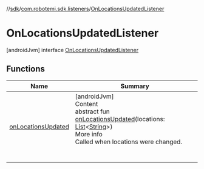 //[sdk](../../../index.md)/[com.robotemi.sdk.listeners](../index.md)/[OnLocationsUpdatedListener](index.md)



# OnLocationsUpdatedListener  
 [androidJvm] interface [OnLocationsUpdatedListener](index.md)   


## Functions  
  
|  Name |  Summary | 
|---|---|
| <a name="com.robotemi.sdk.listeners/OnLocationsUpdatedListener/onLocationsUpdated/#kotlin.collections.List[kotlin.String]/PointingToDeclaration/"></a>[onLocationsUpdated](on-locations-updated.md)| <a name="com.robotemi.sdk.listeners/OnLocationsUpdatedListener/onLocationsUpdated/#kotlin.collections.List[kotlin.String]/PointingToDeclaration/"></a>[androidJvm]  <br>Content  <br>abstract fun [onLocationsUpdated](on-locations-updated.md)(locations: [List](https://kotlinlang.org/api/latest/jvm/stdlib/kotlin.collections/-list/index.html)<[String](https://kotlinlang.org/api/latest/jvm/stdlib/kotlin/-string/index.html)>)  <br>More info  <br>Called when locations were changed.  <br><br><br>|

